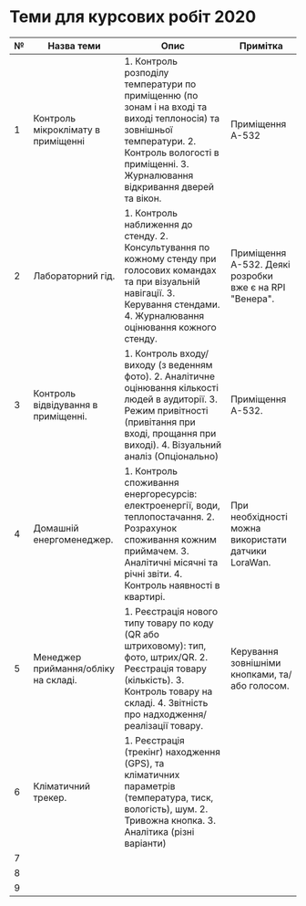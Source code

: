 # Теми для курсових робіт 2020

| №    | Назва теми                           | Опис                                                         | Примітка                                                 |
| ---- | ------------------------------------ | ------------------------------------------------------------ | -------------------------------------------------------- |
| 1    | Контроль мікроклімату в приміщенні   | 1. Контроль розподілу температури по приміщенню (по зонам і на вході та виході теплоносія) та зовнішньої температури. 2. Контроль вологості в приміщенні. 3. Журналювання відкривання дверей та вікон. | Приміщення А-532                                         |
| 2    | Лабораторний гід.                    | 1. Контроль наближення до стенду. 2. Консультування по кожному стенду при голосових командах та при візуальній навігації. 3. Керування стендами. 4. Журналювання оцінювання кожного стенду. | Приміщення А-532.  Деякі розробки вже є на RPI "Венера". |
| 3    | Контроль відвідування в приміщенні.  | 1. Контроль входу/виходу (з веденням фото). 2. Аналітичне оцінювання кількості людей в аудиторії.  3. Режим привітності (привітання при вході, прощання при виході). 4. Візуальний аналіз (Опціонально) | Приміщення А-532.                                        |
| 4    | Домашній енергоменеджер.             | 1. Контроль споживання енергоресурсів: електроенергії, води, теплопостачання. 2. Розрахунок споживання кожним приймачем.  3. Аналітичні місячні та річні звіти. 4. Контроль наявності в квартирі. | При необхідності можна використати датчики LoraWan.      |
| 5    | Менеджер приймання/обліку на складі. | 1. Реєстрація нового типу товару по коду (QR або штриховому): тип, фото, штрих/QR. 2. Реєстрація товару (кількість). 3.  Контроль товару на складі. 4. Звітність про надходження/реалізації товару. | Керування зовнішніми кнопками, та/або голосом.           |
| 6    | Кліматичний трекер.                  | 1. Реєстрація (трекінг) находження (GPS), та кліматичних параметрів (температура, тиск, вологість), шум. 2. Тривожна кнопка. 3. Аналітика (різні варіанти) |                                                          |
| 7    |                                      |                                                              |                                                          |
| 8    |                                      |                                                              |                                                          |
| 9    |                                      |                                                              |                                                          |


